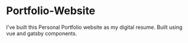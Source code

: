 # Portfolio-Website
 I've built this Personal Portfolio website as my digital resume. Built using vue and gatsby components.
